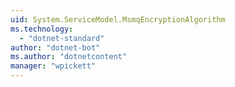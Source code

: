```yaml
---
uid: System.ServiceModel.MsmqEncryptionAlgorithm
ms.technology: 
  - "dotnet-standard"
author: "dotnet-bot"
ms.author: "dotnetcontent"
manager: "wpickett"
---
```

